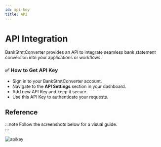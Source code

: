 ```yaml
---
id: api-key
title: API 
---
```


# API Integration

BankStmtConverter provides an API to integrate seamless bank statement conversion into your applications or workflows.

### ✅ How to Get API Key

- Sign in to your BankStmtConverter account.  
- Navigate to the **API Settings** section in your dashboard.  
- Add new API Key and keep it secure.  
- Use this API Key to authenticate your requests.


## Reference

:::note
Follow the screenshots below for a visual guide.  
:::

![apikey](/img/APIkey.png)